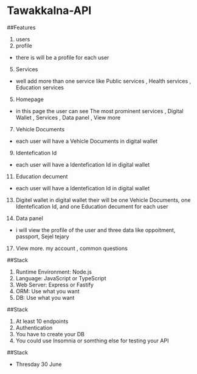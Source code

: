 # Tawakkalna-API


##Features
1. users
3. profile
- there is will be a profile for each user

5. Services
- well add more than one service like Public services , Health services , Education services 

5. Homepage
- in this page the user can see The most prominent services , Digital Wallet , Services , Data panel , View more

7. Vehicle Documents
- each user will have a Vehicle Documents in digital wallet

9. Identefication Id
- each user will have a Identefication Id in digital wallet

11. Education decument
- each user will have a Identefication Id in digital wallet

13. Digitel wallet
in digital wallet their will be one Vehicle Documents, one Identefication Id, and one Education decument for each user

15. Data panel
- i will view the profile of the user and three data like oppoitment, passport, Sejel tejary 

17. View more.
my account , common questions


##Stack
1. Runtime Environment: Node.js
2. Language: JavaScript or TypeScript
3. Web Server: Express or Fastify
4. ORM: Use what you want
5. DB: Use what you want



##Stack
1. At least 10 endpoints
2. Authentication
3. You have to create your DB
4. You could use Insomnia or somthing else for testing your API



##Stack
- Thresday 30 June
